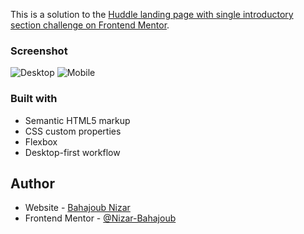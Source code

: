 This is a solution to the [Huddle landing page with single introductory section challenge on Frontend Mentor](https://www.frontendmentor.io/challenges/huddle-landing-page-with-a-single-introductory-section-B_2Wvxgi0).


### Screenshot

![Desktop](First-landing-page/images/Capture-desk.JPG)
![Mobile](First-landing-page/images/Capture-mobile.JPG)


### Built with

- Semantic HTML5 markup
- CSS custom properties
- Flexbox
- Desktop-first workflow


## Author

- Website - [Bahajoub Nizar](https://www.your-site.com)
- Frontend Mentor - [@Nizar-Bahajoub](https://www.frontendmentor.io/profile/Nizar-Bahajoub)

